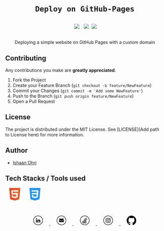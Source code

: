<code>
  <h1 align="center">Deploy on GitHub-Pages</h1>
</code>

<div align="center">
  <img src="https://img.shields.io/github/repo-size/IshaanOhri/GitHub-Pages?logo=github" hspace="5">
  <img src="https://img.shields.io/github/license/IshaanOhri/GitHub-Pages" hspace="5">
  <img src="https://img.shields.io/github/last-commit/IshaanOhri/GitHub-Pages?logo=git">
</div>

<br>

<p align="center">
  Deploying a simple website on GitHub Pages with a custom domain
</p>

## Contributing

Any contributions you make are **greatly appreciated**.

1. Fork the Project
2. Create your Feature Branch (`git checkout -b feature/NewFeature`)
3. Commit your Changes (`git commit -m 'Add some NewFeature'`)
4. Push to the Branch (`git push origin feature/NewFeature`)
5. Open a Pull Request

## License

The project is distributed under the MIT License. See [LICENSE](Add path to License here) for more information.

## Author

- [Ishaan Ohri](https://github.com/IshaanOhri)

## Tech Stacks / Tools used

<p>
<p>
  <img src="https://github.com/IshaanOhri/IshaanOhri/blob/master/assets/html.png" height=40 hspace=10>
  <img src="https://github.com/IshaanOhri/IshaanOhri/blob/master/assets/css.png" height=40 hspace=10>
</p>
</p>

<br>

<p align="center">
  <a href="https://www.linkedin.com/in/ishaanohri/">
    <img src="https://github.com/IshaanOhri/IshaanOhri/blob/master/assets/linkedin.png" width="30" height="30" hspace="20">
  </a>

  <a href="mailto:ishaan99ohri@gmail.com">
    <img src="https://github.com/IshaanOhri/IshaanOhri/blob/master/assets/mail.png" width="30" height="30" hspace="20">
  </a>

  <a href="https://stackoverflow.com/users/11712463/ishaan-ohri">
    <img src="https://github.com/IshaanOhri/IshaanOhri/blob/master/assets/stackoverflow.png" width="30" height="30" hspace="20">
  </a>

  <a href="https://www.instagram.com/ohri_8/">
    <img src="https://github.com/IshaanOhri/IshaanOhri/blob/master/assets/instagram.png" width="30" height="30" hspace="20">
  </a>

  <a href="https://github.com/IshaanOhri">
    <img src="https://github.com/IshaanOhri/IshaanOhri/blob/master/assets/github.png" width="30" height="30" hspace="20">
  </a>
</p>
